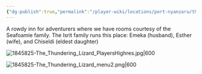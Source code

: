 ```yaml
---
{"dg-publish":true,"permalink":"/player-wiki/locations/port-nyanzaru/the-thundering-lizard/","noteIcon":""}
---
```


A rowdy inn for adventurers where we have rooms courtesy of the Seafoamie family. The Isrit family runs this place: Emeka (husband), Esther (wife), and Chiseldi (eldest daughter) 

![1845825-The_Thundering_Lizard_PlayersHighres.jpg|600](/img/user/Maps/1845825-The_Thundering_Lizard_PlayersHighres.jpg)

![1845825-The_Thundering_Lizard_menu2.png|600](/img/user/z_Assets/Pasted%20Images/1845825-The_Thundering_Lizard_menu2.png)